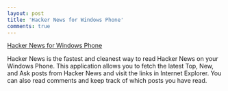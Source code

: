 ```yaml
---
layout: post
title: 'Hacker News for Windows Phone'
comments: true
---
```

<a href="http://www.windowsphone.com/en-US/apps/57a88f24-7dce-47cb-b322-33a1a4178533">Hacker News for Windows Phone</a>

<p>Hacker News is the fastest and cleanest way to read Hacker News on your Windows Phone. This application allows you to fetch the latest Top, New, and Ask posts from Hacker News and visit the links in Internet Explorer. You can also read comments and keep track of which posts you have read.</p>
